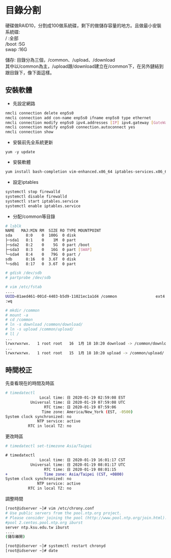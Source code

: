 # 目錄分割
硬碟做RAID10，分割成100做系統碟，剩下的做儲存容量的地方。且做最小安裝  
系統碟:  
/ :全部  
/boot :5G  
swap :16G  

儲存:
目錄分為三個，/common、/upload、/download  
其中以/common為主，/upload跟/download建立在/common下，在另外鏈結到跟目錄下，像下面這樣。

## 安裝軟體  
* 先設定網路  
```bash
nmcli connection delete enp5s0
nmcli connection add con-name enp5s0 ifname enp5s0 type ethernet
nmcli connection modify enp5s0 ipv4.addresses [IP] ipv4.gateway [GateWay] ipv4.dns [DNS] ipv4.method manual
nmcli connection modify enp5s0 connection.autoconnect yes
nmcli connection show
```

* 安裝前先全系統更新
```
yum -y update
```

* 安裝軟體
```bash
yum install bash-completion vim-enhanced.x86_64 iptables-services.x86_64 wget tar gdisk
```

* 設定iptables  
```bash
systemctl stop firewalld
systemctl disable firewalld
systemctl start iptables.service
systemctl enable iptables.service
```

* 分配/common等目錄  
```bash
# lsblk
NAME   MAJ:MIN RM  SIZE RO TYPE MOUNTPOINT
sda      8:0    0  100G  0 disk
├─sda1   8:1    0    1M  0 part
├─sda2   8:2    0    5G  0 part /boot
├─sda3   8:3    0   16G  0 part [SWAP]
└─sda4   8:4    0   79G  0 part /
sdb      8:16   0  3.6T  0 disk
└─sdb1   8:17   0  3.6T  0 part

# gdisk /dev/sdb
# partprobe /dev/sdb

# vim /etc/fstab
....
UUID=81aed461-001d-4403-b5d9-11021ec1a1d4 /common                 ext4    defaults        0 0
:wq

# mkdir /common
# mount -a
# cd /common
# ln -s download /common/download/
# ln -s upload /common/upload/
# ll /
...
lrwxrwxrwx.   1 root root   16  1月 18 10:20 download -> /common/download
...
lrwxrwxrwx.   1 root root   15  1月 18 10:20 upload -> /common/upload/
```

## 時間校正
先查看現在的時間及時區  
```bash
# timedatectl
               Local time: 日 2020-01-19 02:59:08 EST
           Universal time: 日 2020-01-19 07:59:08 UTC
                 RTC time: 日 2020-01-19 07:59:06
                Time zone: America/New_York (EST, -0500)
System clock synchronized: no
              NTP service: active
          RTC in local TZ: no
```

更改時區  
```bash
# timedatectl set-timezone Asia/Taipei
```
```diff
# timedatectl
               Local time: 日 2020-01-19 16:01:17 CST
           Universal time: 日 2020-01-19 08:01:17 UTC
                 RTC time: 日 2020-01-19 08:01:15
+                Time zone: Asia/Taipei (CST, +0800)
System clock synchronized: no
              NTP service: active
          RTC in local TZ: no
```

調整時間  
```bash
[root@idserver ~]# vim /etc/chrony.conf
# Use public servers from the pool.ntp.org project.
# Please consider joining the pool (http://www.pool.ntp.org/join.html).
#pool 2.centos.pool.ntp.org iburst
server ntp.ksu.edu.tw iburst
....
(儲存離開)

[root@idserver ~]# systemctl restart chronyd
[root@idserver ~]# date
```
























